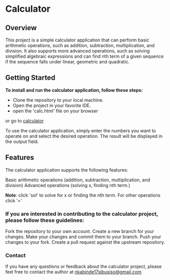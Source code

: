 # Calculator

## Overview

This project is a simple calculator application that can perform basic arithmetic operations, such as addition, subtraction, multiplication, and division. It also supports more advanced operations, such as solving simplified algebraic expressions and can find nth term of a given sequence if the sequence falls under linear, geometric and quadratic.

## Getting Started

**To install and run the calculator application, follow these steps:**

- Clone the repository to your local machine.
- Open the project in your favorite IDE.
- open the 'calc.html' file on your browser

or go to [calculator](https://giftsibusiso.github.io/projects/calculator/calc.html)

To use the calculator application, simply enter the numbers you want to operate on and select the desired operation. The result will be displayed in the output field.

## Features

The calculator application supports the following features:

Basic arithmetic operations (addition, subtraction, multiplication, and division)
Advanced operations (solving x, finding nth term.)

**Note**: click 'sol' to solve for x or finding the nth term. For other operations click '='

### If you are interested in contributing to the calculator project, please follow these guidelines:

Fork the repository to your own account.
Create a new branch for your changes.
Make your changes and commit them to your branch.
Push your changes to your fork.
Create a pull request against the upstream repository.

### Contact

If you have any questions or feedback about the calculator project, please feel free to contact the author at nkabinde17sibusiso@gmail.com

